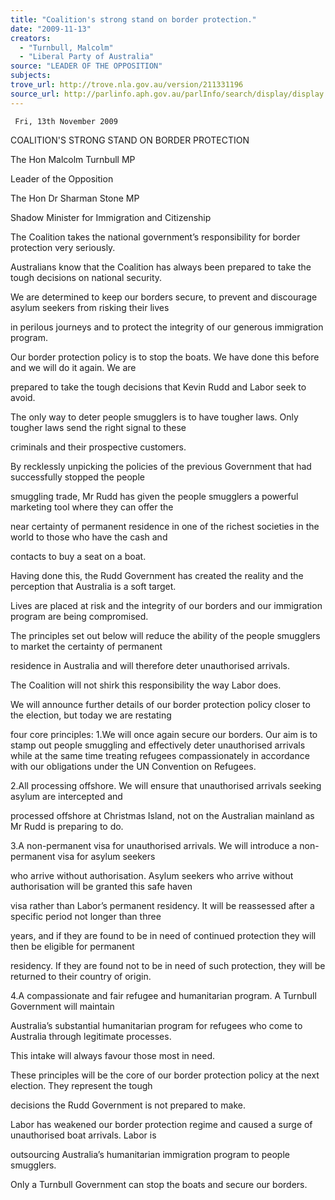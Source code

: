 ```yaml
---
title: "Coalition's strong stand on border protection."
date: "2009-11-13"
creators:
  - "Turnbull, Malcolm"
  - "Liberal Party of Australia"
source: "LEADER OF THE OPPOSITION"
subjects:
trove_url: http://trove.nla.gov.au/version/211331196
source_url: http://parlinfo.aph.gov.au/parlInfo/search/display/display.w3p;query=Id%3A%22media/pressrel/HX6V6%22
---
```


     Fri, 13th November 2009 

 

 COALITION'S STRONG STAND ON BORDER PROTECTION 

 The Hon Malcolm Turnbull MP  

 Leader of the Opposition 

 

 The Hon Dr Sharman Stone MP  

 Shadow Minister for Immigration and Citizenship 

 The Coalition takes the national government’s responsibility for border protection very seriously.  

 Australians know that the Coalition has always been prepared to take the tough decisions on national security.  

 We are determined to keep our borders secure, to prevent and discourage asylum seekers from risking their lives 

 in perilous journeys and to protect the integrity of our generous immigration program.  

 Our border protection policy is to stop the boats. We have done this before and we will do it again. We are 

 prepared to take the tough decisions that Kevin Rudd and Labor seek to avoid.  

 The only way to deter people smugglers is to have tougher laws. Only tougher laws send the right signal to these 

 criminals and their prospective customers.  

 By recklessly unpicking the policies of the previous Government that had successfully stopped the people 

 smuggling trade, Mr Rudd has given the people smugglers a powerful marketing tool where they can offer the 

 near certainty of permanent residence in one of the richest societies in the world to those who have the cash and 

 contacts to buy a seat on a boat.  

 Having done this, the Rudd Government has created the reality and the perception that Australia is a soft target. 

 Lives are placed at risk and the integrity of our borders and our immigration program are being compromised.  

 The principles set out below will reduce the ability of the people smugglers to market the certainty of permanent 

 residence in Australia and will therefore deter unauthorised arrivals.  

 The Coalition will not shirk this responsibility the way Labor does.  

 We will announce further details of our border protection policy closer to the election, but today we are restating 

 four core principles:   1.We will once again secure our borders. Our aim is to stamp out people smuggling and effectively deter  unauthorised arrivals while at the same time treating refugees compassionately in accordance with our  obligations under the UN Convention on Refugees.  

 2.All processing offshore. We will ensure that unauthorised arrivals seeking asylum are intercepted and 

 processed offshore at Christmas Island, not on the Australian mainland as Mr Rudd is preparing to do.  

 3.A non-permanent visa for unauthorised arrivals. We will introduce a non-permanent visa for asylum seekers 

 who arrive without authorisation. Asylum seekers who arrive without authorisation will be granted this safe haven 

 visa rather than Labor’s permanent residency. It will be reassessed after a specific period not longer than three 

 years, and if they are found to be in need of continued protection they will then be eligible for permanent 

 residency. If they are found not to be in need of such protection, they will be returned to their country of origin.  

 4.A compassionate and fair refugee and humanitarian program. A Turnbull Government will maintain 

 Australia’s substantial humanitarian program for refugees who come to Australia through legitimate processes. 

 This intake will always favour those most in need. 

 These principles will be the core of our border protection policy at the next election. They represent the tough 

 decisions the Rudd Government is not prepared to make.  

 Labor has weakened our border protection regime and caused a surge of unauthorised boat arrivals. Labor is 

 outsourcing Australia’s humanitarian immigration program to people smugglers.  

 Only a Turnbull Government can stop the boats and secure our borders.    

